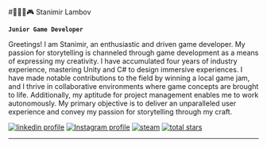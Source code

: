 #👨🏻‍💻🎮 Stanimir Lambov

**`Junior Game Developer`**

Greetings! I am Stanimir, an enthusiastic and driven game developer. My passion for storytelling is channeled through game development as a means of expressing my creativity. I have accumulated four years of industry experience, mastering Unity and C# to design immersive experiences. I have made notable contributions to the field by winning a local game jam, and I thrive in collaborative environments where game concepts are brought to life. Additionally, my aptitude for project management enables me to work autonomously. My primary objective is to deliver an unparalleled user experience and convey my passion for storytelling through my craft.

   <p align="left">
      <a href="https://www.linkedin.com/in/stanimir-lambov-39a23b19a/">
         <img alt="linkedin profile" title="Check Out My LinkedIn" src="https://img.shields.io/badge/LinkedIn-0077B5?style=for-the-badge&logo=linkedin&logoColor=white"/></a> 
      <a href="https://www.instagram.com/stanimir_lambov/">
         <img alt="Instagram profile" title="Instagram" src="https://img.shields.io/badge/Instagram-E4405F?style=for-the-badge&logo=instagram&logoColor=white"/></a> 
      <a href="https://steamcommunity.com/id/stan40/">
         <img alt="steam" title="Steam" src="https://img.shields.io/badge/Steam-000000?style=for-the-badge&logo=steam&logoColor=white"/></a>
      <a href="https://github.com/Stamba1337?tab=repositories&sort=stargazers">
         <img alt="total stars" title="Total stars on GitHub" src="https://custom-icon-badges.demolab.com/github/stars/stamba1337?color=55960c&style=for-the-badge&labelColor=488207&logo=star"/></a>
   </p>

---
